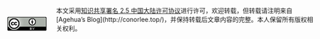 <div style="width:690.45px"><div style="display:inline-block;width:110px"><a rel="license" href="http://creativecommons.org/licenses/by/2.5/cn/"><img style="border-width:0" src="https://raw.githubusercontent.com/agehua/blog-imags/img/lib-hexo-blog-img/blogimages/attribution_88x31.png" /></a></div><div style="display:inline-block;width:580px;">
    本文采用<a rel="license" href="http://creativecommons.org/licenses/by/2.5/cn/">知识共享署名 2.5 中国大陆许可协议</a>进行许可，欢迎转载，但转载请注明来自[Agehua’s Blog](http://conorlee.top/)，并保持转载后文章内容的完整。本人保留所有版权相关权利。</div></div>
